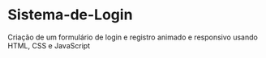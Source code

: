 # Sistema-de-Login

Criação de um formulário de login e registro animado e responsivo usando HTML, CSS e JavaScript
